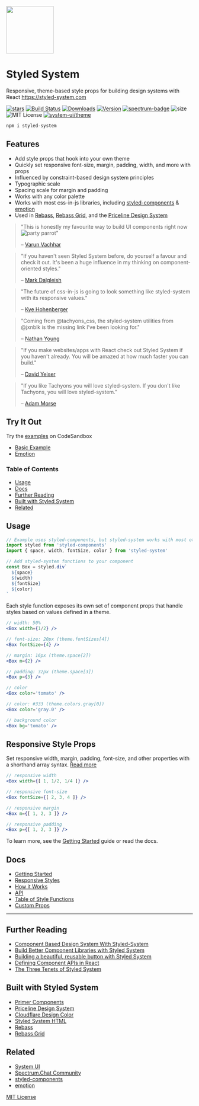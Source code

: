 
<img src='https://styled-system.com/logo.svg' width='128' height='128' />

# Styled System

Responsive, theme-based style props for building design systems with React
https://styled-system.com

[![stars][]][github]
[![Build Status][ci]][travis]
[![Downloads][]][npm]
[![Version][]][npm]
[![spectrum-badge][]][spectrum]
![size][]
![MIT License][license]
[![system-ui/theme][system-ui-badge]](https://system-ui.com/theme)

[ci]: https://flat.badgen.net/travis/jxnblk/styled-system
[version]: https://flat.badgen.net/npm/v/styled-system
[downloads]: https://flat.badgen.net/npm/dw/styled-system
[license]: https://flat.badgen.net/badge/license/MIT/blue
[stars]: https://flat.badgen.net/github/stars/jxnblk/styled-system
[size]: https://flat.badgen.net/bundlephobia/minzip/styled-system
[spectrum-badge]: https://flat.badgen.net/badge/spectrum/community/purple
[system-ui-badge]: https://flat.badgen.net/badge/system-ui/theme/black

[npm]: https://npmjs.com/package/styled-system
[travis]: https://travis-ci.org/jxnblk/styled-system
[github]: https://github.com/jxnblk/styled-system
[spectrum]: https://spectrum.chat/styled-system


```sh
npm i styled-system
```

## Features

- Add style props that hook into your own theme
- Quickly set responsive font-size, margin, padding, width, and more with props
- Influenced by constraint-based design system principles
- Typographic scale
- Spacing scale for margin and padding
- Works with any color palette
- Works with most css-in-js libraries, including [styled-components][] & [emotion][emotion]
- Used in [Rebass](https://rebassjs.org), [Rebass Grid](https://rebassjs.org/grid/), and the [Priceline Design System](https://github.com/pricelinelabs/design-system)

> "This is honestly my favourite way to build UI components right now ![party parrot][party-parrot]"
>
> – [Varun Vachhar][varun-post]

[party-parrot]: https://github.com/jmhobbs/cultofthepartyparrot.com/raw/master/parrots/parrot.gif


> "If you haven't seen Styled System before, do yourself a favour and check it out. It's been a huge influence in my thinking on component-oriented styles."
>
> – [Mark Dalgleish][markdalgleish]

<!--
> "Fantastic set of tools that offer the ease and API of tachyons/functional CSS but, are way more customisable."
>
> – [Varun Vachhar](https://mobile.twitter.com/winkerVSbecks/status/955619873463431168)
-->

> "The future of css-in-js is going to look something like styled-system with its responsive values."<br/>
>
> – [Kye Hohenberger](https://mobile.twitter.com/kyehohenberger/status/905474043729416192)

> "Coming from @tachyons_css, the styled-system utilities from @jxnblk is the missing link I’ve been looking for."<br/>
>
> – [Nathan Young](https://mobile.twitter.com/nathanyoung/status/891353221880360960)

> "If you make websites/apps with React check out Styled System if you haven't already. You will be amazed at how much faster you can build."
>
> – [David Yeiser][david-tweet]

> "If you like Tachyons you will love styled-system. If you don't like Tachyons, you will love styled-system."
>
> – [Adam Morse][mrmrs]

[mrmrs]: https://mobile.twitter.com/mrmrs_/status/913189805055401984


## Try It Out

Try the [examples](examples) on CodeSandbox

- [Basic Example](https://codesandbox.io/s/github/jxnblk/styled-system/tree/master/examples/basic)
- [Emotion](https://codesandbox.io/s/github/jxnblk/styled-system/tree/master/examples/emotion)

### Table of Contents

- [Usage](#usage)
- [Docs](#docs)
- [Further Reading](#further-reading)
- [Built with Styled System](#built-with-styled-system)
- [Related](#related)

## Usage

```jsx
// Example uses styled-components, but styled-system works with most other css-in-js libraries as well
import styled from 'styled-components'
import { space, width, fontSize, color } from 'styled-system'

// Add styled-system functions to your component
const Box = styled.div`
  ${space}
  ${width}
  ${fontSize}
  ${color}
`
```

Each style function exposes its own set of component props
that handle styles based on values defined in a theme.

```jsx
// width: 50%
<Box width={1/2} />

// font-size: 20px (theme.fontSizes[4])
<Box fontSize={4} />

// margin: 16px (theme.space[2])
<Box m={2} />

// padding: 32px (theme.space[3])
<Box p={3} />

// color
<Box color='tomato' />

// color: #333 (theme.colors.gray[0])
<Box color='gray.0' />

// background color
<Box bg='tomato' />
```

## Responsive Style Props

Set responsive width, margin, padding, font-size, and other properties with a shorthand array syntax.
[Read more](https://styled-system.com/responsive-styles)

```jsx
// responsive width
<Box width={[ 1, 1/2, 1/4 ]} />

// responsive font-size
<Box fontSize={[ 2, 3, 4 ]} />

// responsive margin
<Box m={[ 1, 2, 3 ]} />

// responsive padding
<Box p={[ 1, 2, 3 ]} />
```

To learn more, see the [Getting Started](https://styled-system.com/getting-started) guide or read the docs.

<!-- link shims for previous readme -->
<a name='getting-started'></a>
<a name='how-it-works'></a>
<a name='responsive-styles'></a>
<a name='api'></a>
<a name='system-components'></a>
<a name='default-theme'></a>
<a name='troubleshooting'></a>
<a name='cleanelement'></a>

## Docs

- [Getting Started](https://styled-system.com/getting-started)
- [Responsive Styles](https://styled-system.com/responsive-styles)
- [How it Works](https://styled-system.com/how-it-works)
- [API](https://styled-system.com/api)
- [Table of Style Functions](https://styled-system.com/table)
- [Custom Props](https://styled-system.com/custom-props)

---

## Further Reading

- [Component Based Design System With Styled-System][varun-post]
- [Build Better Component Libraries with Styled System][alan-b-smith-post]
- [Building a beautiful, reusable button with Styled System](https://johno.com/styled-system-button)
- [Defining Component APIs in React](http://jxnblk.com/blog/defining-component-apis-in-react/)
- [The Three Tenets of Styled System](https://jxnblk.com/blog/the-three-tenets-of-styled-system/)


## Built with Styled System

- [Primer Components](https://primer.style/components)
- [Priceline Design System](https://pricelinelabs.github.io/design-system/)
- [Cloudflare Design Color](https://cloudflare.design/color/)
- [Styled System HTML](https://johnpolacek.github.io/styled-system-html/)
- [Rebass](https://rebassjs.org)
- [Rebass Grid](https://grid.rebassjs.org)

## Related

- [System UI](https://system-ui.com)
- [Spectrum.Chat Community](https://spectrum.chat/styled-system)
- [styled-components][]
- [emotion][]

[styled-components]: https://github.com/styled-components/styled-components
[emotion]: https://github.com/emotion-js/emotion
[varun-post]: https://varun.ca/styled-system/
[alan-b-smith-post]: https://medium.com/styled-components/build-better-component-libraries-with-styled-system-4951653d54ee
[david-tweet]: https://mobile.twitter.com/davidyeiser/status/965920740582285312

<!-- extra links -->
[cole-tweet]: https://mobile.twitter.com/colebemis/status/996565848138526721
[mrmrs-elements]: https://github.com/mrmrs/elements
[broccs-react-starter]: https://github.com/broccolini/react-website-starter
[markdalgleish]: https://mobile.twitter.com/markdalgleish/status/1107732365474848768
[Varun Vachhar]: https://mobile.twitter.com/winkerVSbecks/status/955619873463431168

[MIT License](LICENSE.md)
